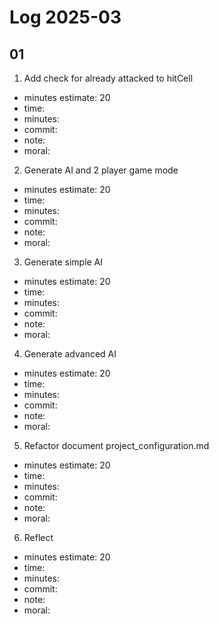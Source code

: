 # Log 2025-03

## 01

1. Add check for already attacked to hitCell

- minutes estimate: 20
- time:
- minutes:
- commit:
- note: 
- moral: 

2. Generate AI and 2 player game mode

- minutes estimate: 20
- time:
- minutes:
- commit:
- note: 
- moral:

3. Generate simple AI

- minutes estimate: 20
- time:
- minutes:
- commit:
- note: 
- moral:

4. Generate advanced AI

- minutes estimate: 20
- time:
- minutes:
- commit:
- note: 
- moral:

5. Refactor document project_configuration.md

- minutes estimate: 20
- time:
- minutes:
- commit:
- note: 
- moral: 

6. Reflect

- minutes estimate: 20
- time:
- minutes:
- commit:
- note: 
- moral: 
